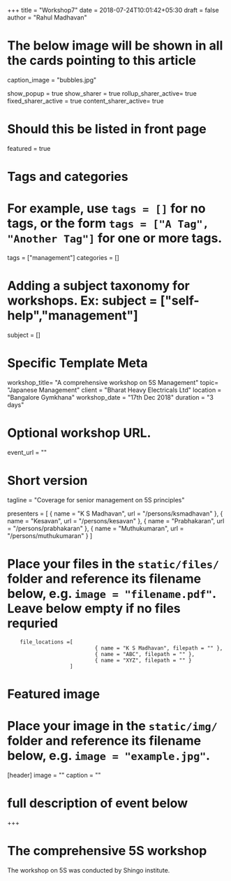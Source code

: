 +++
title = "Workshop7"
date = 2018-07-24T10:01:42+05:30
draft = false
author = "Rahul Madhavan"

# The below image will be shown in all the cards pointing to this article
caption_image = "bubbles.jpg"

show_popup = true
show_sharer = true
rollup_sharer_active= true
fixed_sharer_active = true
content_sharer_active= true

# Should this be listed in front page
featured = true

# Tags and categories
# For example, use `tags = []` for no tags, or the form `tags = ["A Tag", "Another Tag"]` for one or more tags.
tags = ["management"]
categories = []

# Adding a subject taxonomy for workshops. Ex: subject = ["self-help","management"]
subject = []

# Specific Template Meta
workshop_title= "A comprehensive workshop on 5S Management"
topic= "Japanese Management"
client = "Bharat Heavy Electricals Ltd"
location = "Bangalore Gymkhana"
workshop_date = "17th Dec 2018"
duration = "3 days"

# Optional workshop URL.
event_url = ""

# Short version
tagline = "Coverage for senior management on 5S principles"

presenters =  [
                { name = "K S Madhavan", url = "/persons/ksmadhavan" },
                { name = "Kesavan", url = "/persons/kesavan" },
                { name = "Prabhakaran", url = "/persons/prabhakaran" },
                { name = "Muthukumaran", url = "/persons/muthukumaran" }
            ]

# Place your files in the `static/files/` folder and reference its filename below, e.g. `image = "filename.pdf"`. Leave below empty if no files requried
        file_locations =[
                                { name = "K S Madhavan", filepath = "" },
                                { name = "ABC", filepath = "" },
                                { name = "XYZ", filepath = "" }
                        ]

# Featured image
# Place your image in the `static/img/` folder and reference its filename below, e.g. `image = "example.jpg"`.
[header]
        image = ""
        caption = ""

# full description of event below
+++

# The comprehensive 5S workshop
The workshop on 5S was conducted by Shingo institute.
